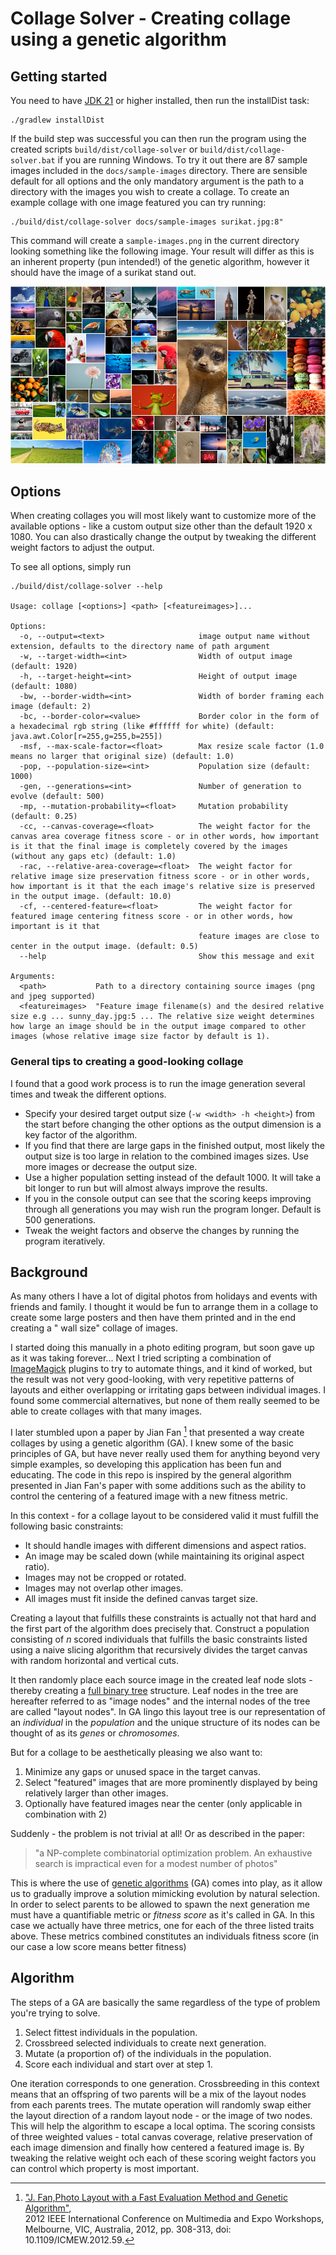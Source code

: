 # Collage Solver - Creating collage using a genetic algorithm

## Getting started

You need to have [JDK 21](https://openjdk.org/) or higher installed, then run the installDist task:

```
./gradlew installDist
```

If the build step was successful you can then run the program using the created scripts ```build/dist/collage-solver```
or ```build/dist/collage-solver.bat``` if
you are running Windows. To try it out there are 87 sample images included in the ```docs/sample-images```  directory.
There are sensible default for all options and the only mandatory argument is the path to a directory
with the images you wish to create a collage. To create an example collage with one image featured you can try running:

```
./build/dist/collage-solver docs/sample-images surikat.jpg:8"
```

This command will create a  ```sample-images.png``` in the current directory looking something like the following image.
Your result will differ as this is an inherent property (pun intended!) of the genetic algorithm, however it should have the image of a
surikat stand out.

![Sample image output of collage-solver](docs/test-collage-output.png)

## Options

When creating collages you will most likely want to customize more of the available options - like a custom output size other
than the default 1920 x 1080. You can also drastically change the output by tweaking the different weight factors to adjust the output.

To see all options, simply run

```
./build/dist/collage-solver --help

Usage: collage [<options>] <path> [<featureimages>]...

Options:
  -o, --output=<text>                     image output name without extension, defaults to the directory name of path argument
  -w, --target-width=<int>                Width of output image (default: 1920)
  -h, --target-height=<int>               Height of output image (default: 1080)
  -bw, --border-width=<int>               Width of border framing each image (default: 2)
  -bc, --border-color=<value>             Border color in the form of a hexadecimal rgb string (like #ffffff for white) (default: java.awt.Color[r=255,g=255,b=255])
  -msf, --max-scale-factor=<float>        Max resize scale factor (1.0 means no larger that original size) (default: 1.0)
  -pop, --population-size=<int>           Population size (default: 1000)
  -gen, --generations=<int>               Number of generation to evolve (default: 500)
  -mp, --mutation-probability=<float>     Mutation probability (default: 0.25)
  -cc, --canvas-coverage=<float>          The weight factor for the canvas area coverage fitness score - or in other words, how important is it that the final image is completely covered by the images (without any gaps etc) (default: 1.0)
  -rac, --relative-area-coverage=<float>  The weight factor for relative image size preservation fitness score - or in other words, how important is it that the each image's relative size is preserved in the output image. (default: 10.0)
  -cf, --centered-feature=<float>         The weight factor for featured image centering fitness score - or in other words, how important is it that
                                          feature images are close to center in the output image. (default: 0.5)
  --help                                  Show this message and exit

Arguments:
  <path>           Path to a directory containing source images (png and jpeg supported)
  <featureimages>  "Feature image filename(s) and the desired relative size e.g ... sunny_day.jpg:5 ... The relative size weight determines how large an image should be in the output image compared to other images (whose relative image size factor by default is 1).
```

### General tips to creating a good-looking collage

I found that a good work process is to run the image generation several times and tweak the different options.

- Specify your desired target output size (```-w <width> -h <height>```) from the start before changing the other options as the output
  dimension is a key factor of the algorithm.
- If you find that there are large gaps in the finished output, most likely the output size is too large in relation to the combined images
  sizes. Use more images or decrease the output size.
- Use a higher population setting instead of the default 1000. It will take a bit longer to run but will almost always improve the results.
- If you in the console output can see that the scoring keeps improving through all generations you may wish run the program longer. Default
  is 500 generations.
- Tweak the weight factors and observe the changes by running the program iteratively.

## Background

As many others I have a lot of digital photos from holidays and events with friends and family.
I thought it would be fun to arrange them in a collage to create some large posters and then have them printed and in the end creating a "
wall size" collage of images.

I started doing this manually in a photo editing program, but soon gave up as it was taking forever...
Next I tried scripting a combination of [ImageMagick](https://imagemagick.org/) plugins to try to automate things, and it kind of worked,
but the result was not
very good-looking, with very repetitive patterns of layouts and either overlapping or irritating gaps between individual images.
I found some commercial alternatives, but none of them really seemed to be able to create collages with that many images.

I later stumbled upon a paper by Jian Fan [^1] that presented a way create collages by using a genetic algorithm (GA). I knew some of the
basic principles of GA, but have never
really used them for anything beyond very simple examples, so developing this application has been fun and educating.
The code in this repo is inspired by the general algorithm presented in Jian Fan's paper with some additions such as the ability to control
the centering of a featured image with a new fitness metric.

In this context - for a collage layout to be considered valid it must fulfill the following basic constraints:

- It should handle images with different dimensions and aspect ratios.
- An image may be scaled down (while maintaining its original aspect ratio).
- Images may not be cropped or rotated.
- Images may not overlap other images.
- All images must fit inside the defined canvas target size.

Creating a layout that fulfills these constraints is actually not that hard and the first part of the algorithm does precisely that.
Construct a population consisting of *n* scored individuals that fulfills the basic constraints listed using a naive slicing algorithm that
recursively divides the target canvas with random horizontal and vertical cuts.

It then randomly place each source image in the created leaf node slots - thereby creating a [full binary tree](https://en.wikipedia.org/wiki/Binary_tree)
structure.
Leaf nodes in the tree are hereafter referred to as "image nodes" and the internal nodes of the tree are called "layout nodes".
In GA lingo this layout tree is our representation of an *individual* in the *population* and the unique structure of its nodes can be thought of as its
*genes* or *chromosomes*.

But for a collage to be aesthetically pleasing we also want to:

1. Minimize any gaps or unused space in the target canvas.
2. Select "featured" images that are more prominently displayed by being relatively larger than other images.
3. Optionally have featured images near the center (only applicable in combination with 2)

Suddenly - the problem is not trivial at all! Or as described in the paper:
> "a NP-complete combinatorial optimization problem. An
> exhaustive search is impractical even for a modest number of photos"

This is where the use of [genetic algorithms](https://en.wikipedia.org/wiki/Genetic_algorithm) (GA) comes into play, as it allow us to
gradually improve a solution mimicking evolution by natural selection. In order to select parents to be allowed to spawn the next generation
me must have a quantifiable metric or *fitness score* as it's called in GA. In this case we actually have three metrics, one for each of the
three listed traits above.
These metrics combined constitutes an individuals fitness score (in our case a low score means better fitness)

## Algorithm

The steps of a GA are basically the same regardless of the type of problem you're trying to solve.

1. Select fittest individuals in the population.
2. Crossbreed selected individuals to create next generation.
3. Mutate (a proportion of) of the individuals in the population.
4. Score each individual and start over at step 1.

One iteration corresponds to one generation. Crossbreeding in this context means that an offspring
of two parents will be a mix of the layout nodes from each parents trees. The mutate operation will randomly swap either the layout
direction of a random layout node - or the image of two nodes. This will help the algorithm to escape a local optima.
The scoring consists of three weighted values - total canvas coverage, relative preservation of each image dimension and
finally how centered a featured image is. By tweaking the relative weight och each of these scoring weight factors you can control which
property is most important.

[^1]: ["J. Fan,Photo Layout with a Fast Evaluation Method and Genetic Algorithm"](https://ieeexplore.ieee.org/document/6266273),  
2012 IEEE International Conference on Multimedia and Expo Workshops, Melbourne, VIC, Australia, 2012, pp. 308-313,
doi: 10.1109/ICMEW.2012.59.



